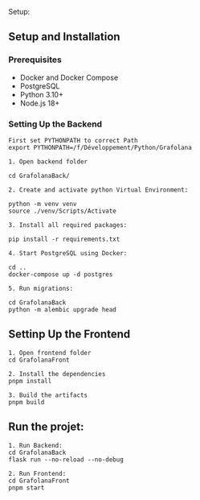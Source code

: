 Setup:

## Setup and Installation

### Prerequisites

- Docker and Docker Compose
- PostgreSQL
- Python 3.10+
- Node.js 18+

### Setting Up the Backend
    First set PYTHONPATH to correct Path
    export PYTHONPATH=/f/Développement/Python/Grafolana

    1. Open backend folder

    cd GrafolanaBack/

    2. Create and activate python Virtual Environment:

    python -m venv venv
    source ./venv/Scripts/Activate

    3. Install all required packages:

    pip install -r requirements.txt

    4. Start PostgreSQL using Docker:

    cd ..
    docker-compose up -d postgres

    5. Run migrations:

    cd GrafolanaBack
    python -m alembic upgrade head

## Settinp Up the Frontend
    1. Open frontend folder
    cd GrafolanaFront

    2. Install the dependencies
    pnpm install

    3. Build the artifacts
    pnpm build


## Run the projet:

    1. Run Backend:
    cd GrafolanaBack
    flask run --no-reload --no-debug

    2. Run Frontend:
    cd GrafolanaFront
    pnpm start


##